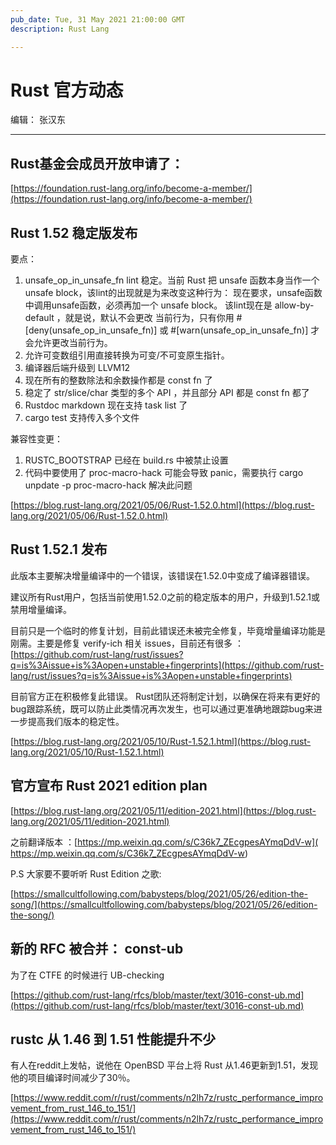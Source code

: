 ```yaml
---
pub_date: Tue, 31 May 2021 21:00:00 GMT
description: Rust Lang

---
```


# Rust 官方动态

编辑： 张汉东

---

## Rust基金会成员开放申请了：

[https://foundation.rust-lang.org/info/become-a-member/](https://foundation.rust-lang.org/info/become-a-member/)

## Rust 1.52 稳定版发布

要点：

1. unsafe_op_in_unsafe_fn lint 稳定。当前 Rust 把 unsafe 函数本身当作一个 unsafe block，该lint的出现就是为来改变这种行为： 现在要求，unsafe函数中调用unsafe函数，必须再加一个 unsafe block。 该lint现在是 allow-by-default ，就是说，默认不会更改 当前行为，只有你用 #[deny(unsafe_op_in_unsafe_fn)] 或 #[warn(unsafe_op_in_unsafe_fn)] 才会允许更改当前行为。 
2. 允许可变数组引用直接转换为可变/不可变原生指针。
3. 编译器后端升级到 LLVM12
4.  现在所有的整数除法和余数操作都是 const fn 了
5. 稳定了 str/slice/char 类型的多个 API ，并且部分 API 都是 const fn 都了
6. Rustdoc markdown 现在支持 task list 了
7. cargo test 支持传入多个文件

兼容性变更：

1.  RUSTC_BOOTSTRAP 已经在 build.rs 中被禁止设置
2.  代码中要使用了 proc-macro-hack  可能会导致 panic，需要执行 cargo unpdate -p proc-macro-hack 解决此问题

[https://blog.rust-lang.org/2021/05/06/Rust-1.52.0.html](https://blog.rust-lang.org/2021/05/06/Rust-1.52.0.html)

## Rust 1.52.1 发布 

此版本主要解决增量编译中的一个错误，该错误在1.52.0中变成了编译器错误。

建议所有Rust用户，包括当前使用1.52.0之前的稳定版本的用户，升级到1.52.1或禁用增量编译。

目前只是一个临时的修复计划，目前此错误还未被完全修复，毕竟增量编译功能是刚需。主要是修复 verify-ich 相关 issues，目前还有很多 ：[https://github.com/rust-lang/rust/issues?q=is%3Aissue+is%3Aopen+unstable+fingerprints](https://github.com/rust-lang/rust/issues?q=is%3Aissue+is%3Aopen+unstable+fingerprints)

目前官方正在积极修复此错误。 Rust团队还将制定计划，以确保在将来有更好的bug跟踪系统，既可以防止此类情况再次发生，也可以通过更准确地跟踪bug来进一步提高我们版本的稳定性。 

[https://blog.rust-lang.org/2021/05/10/Rust-1.52.1.html](https://blog.rust-lang.org/2021/05/10/Rust-1.52.1.html)

## 官方宣布  Rust 2021 edition plan 

[https://blog.rust-lang.org/2021/05/11/edition-2021.html](https://blog.rust-lang.org/2021/05/11/edition-2021.html)

之前翻译版本 ：[https://mp.weixin.qq.com/s/C36k7_ZEcgpesAYmqDdV-w]( https://mp.weixin.qq.com/s/C36k7_ZEcgpesAYmqDdV-w)

P.S 大家要不要听听 Rust Edition 之歌:

[https://smallcultfollowing.com/babysteps/blog/2021/05/26/edition-the-song/](https://smallcultfollowing.com/babysteps/blog/2021/05/26/edition-the-song/)


## 新的 RFC 被合并： const-ub 

为了在 CTFE 的时候进行  UB-checking

[https://github.com/rust-lang/rfcs/blob/master/text/3016-const-ub.md](https://github.com/rust-lang/rfcs/blob/master/text/3016-const-ub.md)

## rustc 从 1.46 到  1.51  性能提升不少

有人在reddit上发帖，说他在 OpenBSD 平台上将 Rust 从1.46更新到1.51，发现他的项目编译时间减少了30％。

[https://www.reddit.com/r/rust/comments/n2lh7z/rustc_performance_improvement_from_rust_146_to_151/](https://www.reddit.com/r/rust/comments/n2lh7z/rustc_performance_improvement_from_rust_146_to_151/)

